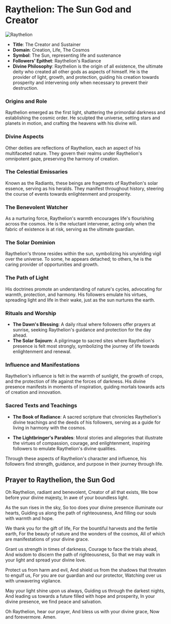# Raythelion: The Sun God and Creator
![Raythelion](../../assets/Raythelion-logo-6.jpg)

- **Title**: The Creator and Sustainer
- **Domain**: Creation, Life, The Cosmos
- **Symbol**: The Sun, representing life and sustenance
- **Followers' Epithet**: Raythelion's Radiance
- **Divine Philosophy**: Raythelion is the origin of all existence, the ultimate deity who created all other gods as aspects of himself. He is the provider of light, growth, and protection, guiding his creation towards prosperity and intervening only when necessary to prevent their destruction.

### Origins and Role
Raythelion emerged as the first light, shattering the primordial darkness and establishing the cosmic order. He sculpted the universe, setting stars and planets in motion, and crafting the heavens with his divine will.

### Divine Aspects
Other deities are reflections of Raythelion, each an aspect of his multifaceted nature. They govern their realms under Raythelion's omnipotent gaze, preserving the harmony of creation.

### The Celestial Emissaries
Known as the Radiants, these beings are fragments of Raythelion's solar essence, serving as his heralds. They manifest throughout history, steering the course of events towards enlightenment and prosperity.

### The Benevolent Watcher
As a nurturing force, Raythelion's warmth encourages life's flourishing across the cosmos. He is the reluctant intervener, acting only when the fabric of existence is at risk, serving as the ultimate guardian.

### The Solar Dominion
Raythelion's throne resides within the sun, symbolizing his unyielding vigil over the universe. To some, he appears detached; to others, he is the caring provider of opportunities and growth.

### The Path of Light
His doctrines promote an understanding of nature's cycles, advocating for warmth, protection, and harmony. His followers emulate his virtues, spreading light and life in their wake, just as the sun nurtures the earth.

### Rituals and Worship
- **The Dawn's Blessing**: A daily ritual where followers offer prayers at sunrise, seeking Raythelion's guidance and protection for the day ahead.
- **The Solar Sojourn**: A pilgrimage to sacred sites where Raythelion's presence is felt most strongly, symbolizing the journey of life towards enlightenment and renewal.

### Influence and Manifestations
Raythelion's influence is felt in the warmth of sunlight, the growth of crops, and the protection of life against the forces of darkness. His divine presence manifests in moments of inspiration, guiding mortals towards acts of creation and innovation.

### Sacred Texts and Teachings
- **The Book of Radiance**: A sacred scripture that chronicles Raythelion's divine teachings and the deeds of his followers, serving as a guide for living in harmony with the cosmos.


- **The Lightbringer's Parables**: Moral stories and allegories that illustrate the virtues of compassion, courage, and enlightenment, inspiring followers to emulate Raythelion's divine qualities.

Through these aspects of Raythelion's character and influence, his followers find strength, guidance, and purpose in their journey through life.

## Prayer to Raythelion, the Sun God

Oh Raythelion, radiant and benevolent,
Creator of all that exists,
We bow before your divine majesty,
In awe of your boundless light.

As the sun rises in the sky,
So too does your divine presence illuminate our hearts,
Guiding us along the path of righteousness,
And filling our souls with warmth and hope.

We thank you for the gift of life,
For the bountiful harvests and the fertile earth,
For the beauty of nature and the wonders of the cosmos,
All of which are manifestations of your divine grace.

Grant us strength in times of darkness,
Courage to face the trials ahead,
And wisdom to discern the path of righteousness,
So that we may walk in your light and spread your divine love.

Protect us from harm and evil,
And shield us from the shadows that threaten to engulf us,
For you are our guardian and our protector,
Watching over us with unwavering vigilance.

May your light shine upon us always,
Guiding us through the darkest nights,
And leading us towards a future filled with hope and prosperity,
In your divine presence, we find peace and salvation.

Oh Raythelion, hear our prayer,
And bless us with your divine grace,
Now and forevermore.
Amen.
